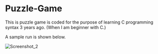 # Puzzle-Game
This is puzzle game is coded for the purpose of learning C programming syntax 3 years ago. (When I am beginner with C.)

A sample run is shown below.

![Screenshot_2](https://user-images.githubusercontent.com/27548058/83409587-61cc3080-a41d-11ea-8d3b-fecc7d71e5d1.jpg)

